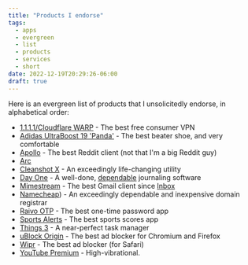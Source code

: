 ```yaml
---
title: "Products I endorse"
tags:
  - apps
  - evergreen
  - list
  - products
  - services
  - short
date: 2022-12-19T20:29:26-06:00
draft: true
---
```


Here is an evergreen list of products that I unsolicitedly endorse, in alphabetical order:

- [1.1.1.1/Cloudflare WARP](https://1.1.1.1) - The best free consumer VPN
- [Adidas UltraBoost 19 'Panda'](https://www.goat.com/sneakers/ultraboost-19-panda-b37707) - The best beater shoe, and very comfortable
- [Apollo](https://apolloapp.io/) - The best Reddit client (not that I'm a big Reddit guy)
- [Arc](https://arc.net)
- [Cleanshot X](https://cleanshot.com/) - An exceedingly life-changing utility
- [Day One](https://dayoneapp.com/) - A well-done, [dependable](https://dayoneapp.com/blog/the-next-chapter-of-day-one-at-automattic/) journaling software
- [Mimestream](https://mimestream.com) - The best Gmail client since [Inbox](https://en.wikipedia.org/wiki/Inbox_by_Gmail)
- [Namecheap](https://namecheap.com)) - An exceedingly dependable and inexpensive domain registrar
- [Raivo OTP](https://raivo-otp.com) - The best one-time password app
- [Sports Alerts](https://apps.apple.com/us/app/sports-alerts/id432450349) - The best sports scores app
- [Things 3](https://culturedcode.com/things/) - A near-perfect task manager
- [uBlock Origin](https://ublockorigin.com/) - The best ad blocker for Chromium and Firefox
- [Wipr](https://giorgiocalderolla.com/wipr.html) - The best ad blocker (for Safari)
- [YouTube Premium](https://www.youtube.com/premium) - High-vibrational.
